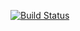 [![Build Status](https://travis-ci.org/anthonyjchriste/dissertation.svg?branch=master)](https://travis-ci.org/anthonyjchriste/dissertation)
